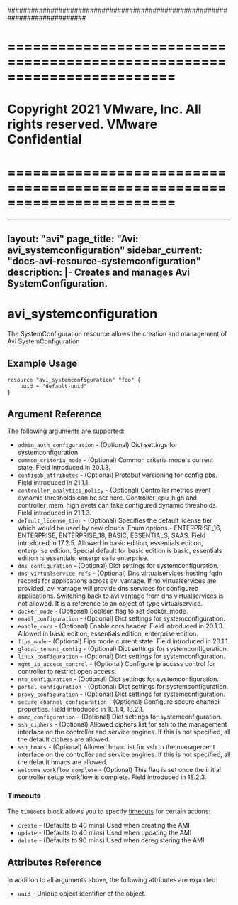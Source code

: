 ############################################################################
# ========================================================================
# Copyright 2021 VMware, Inc.  All rights reserved. VMware Confidential
# ========================================================================
###

<!--
    Copyright 2021 VMware, Inc.
    SPDX-License-Identifier: Mozilla Public License 2.0
-->
---
layout: "avi"
page_title: "Avi: avi_systemconfiguration"
sidebar_current: "docs-avi-resource-systemconfiguration"
description: |-
  Creates and manages Avi SystemConfiguration.
---

# avi_systemconfiguration

The SystemConfiguration resource allows the creation and management of Avi SystemConfiguration

## Example Usage

```hcl
resource "avi_systemconfiguration" "foo" {
    uuid = "default-uuid"
}
```

## Argument Reference

The following arguments are supported:

* `admin_auth_configuration` - (Optional) Dict settings for systemconfiguration.
* `common_criteria_mode` - (Optional) Common criteria mode's current state. Field introduced in 20.1.3.
* `configpb_attributes` - (Optional) Protobuf versioning for config pbs. Field introduced in 21.1.1.
* `controller_analytics_policy` - (Optional) Controller metrics event dynamic thresholds can be set here. Controller_cpu_high and controller_mem_high evets can take configured dynamic thresholds. Field introduced in 21.1.3.
* `default_license_tier` - (Optional) Specifies the default license tier which would be used by new clouds. Enum options - ENTERPRISE_16, ENTERPRISE, ENTERPRISE_18, BASIC, ESSENTIALS, SAAS. Field introduced in 17.2.5. Allowed in basic edition, essentials edition, enterprise edition. Special default for basic edition is basic, essentials edition is essentials, enterprise is enterprise.
* `dns_configuration` - (Optional) Dict settings for systemconfiguration.
* `dns_virtualservice_refs` - (Optional) Dns virtualservices hosting fqdn records for applications across avi vantage. If no virtualservices are provided, avi vantage will provide dns services for configured applications. Switching back to avi vantage from dns virtualservices is not allowed. It is a reference to an object of type virtualservice.
* `docker_mode` - (Optional) Boolean flag to set docker_mode.
* `email_configuration` - (Optional) Dict settings for systemconfiguration.
* `enable_cors` - (Optional) Enable cors header. Field introduced in 20.1.3. Allowed in basic edition, essentials edition, enterprise edition.
* `fips_mode` - (Optional) Fips mode current state. Field introduced in 20.1.1.
* `global_tenant_config` - (Optional) Dict settings for systemconfiguration.
* `linux_configuration` - (Optional) Dict settings for systemconfiguration.
* `mgmt_ip_access_control` - (Optional) Configure ip access control for controller to restrict open access.
* `ntp_configuration` - (Optional) Dict settings for systemconfiguration.
* `portal_configuration` - (Optional) Dict settings for systemconfiguration.
* `proxy_configuration` - (Optional) Dict settings for systemconfiguration.
* `secure_channel_configuration` - (Optional) Configure secure channel properties. Field introduced in 18.1.4, 18.2.1.
* `snmp_configuration` - (Optional) Dict settings for systemconfiguration.
* `ssh_ciphers` - (Optional) Allowed ciphers list for ssh to the management interface on the controller and service engines. If this is not specified, all the default ciphers are allowed.
* `ssh_hmacs` - (Optional) Allowed hmac list for ssh to the management interface on the controller and service engines. If this is not specified, all the default hmacs are allowed.
* `welcome_workflow_complete` - (Optional) This flag is set once the initial controller setup workflow is complete. Field introduced in 18.2.3.


### Timeouts

The `timeouts` block allows you to specify [timeouts](https://www.terraform.io/docs/configuration/resources.html#timeouts) for certain actions:

* `create` - (Defaults to 40 mins) Used when creating the AMI
* `update` - (Defaults to 40 mins) Used when updating the AMI
* `delete` - (Defaults to 90 mins) Used when deregistering the AMI

## Attributes Reference

In addition to all arguments above, the following attributes are exported:

* `uuid` -  Unique object identifier of the object.

